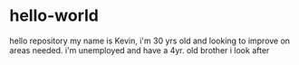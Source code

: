 # hello-world
hello repository
my name is Kevin, i'm 30 yrs old and looking to improve on areas needed. i'm unemployed and have a 4yr. old brother i look after
